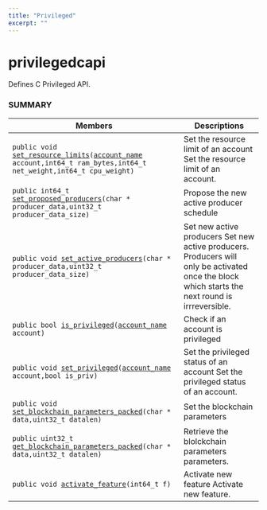 ```yaml
---
title: "Privileged"
excerpt: ""
---
```

# privilegedcapi <a name=""></a>

Defines C Privileged API.

### SUMMARY

 Members                        | Descriptions                                
--------------------------------|---------------------------------------------
`public void `[`set_resource_limits`](#set_resource_limits)`(`[`account_name`](#account_name)` account,int64_t ram_bytes,int64_t net_weight,int64_t cpu_weight)`            | Set the resource limit of an account Set the resource limit of an account.
`public int64_t `[`set_proposed_producers`](#set_proposed_producers)`(char * producer_data,uint32_t producer_data_size)`            | Propose the new active producer schedule 
`public void `[`set_active_producers`](#set_active_producers)`(char * producer_data,uint32_t producer_data_size)`            | Set new active producers Set new active producers. Producers will only be activated once the block which starts the next round is irrreversible.
`public bool `[`is_privileged`](#is_privileged)`(`[`account_name`](#account_name)` account)`            | Check if an account is privileged
`public void `[`set_privileged`](#set_privileged)`(`[`account_name`](#account_name)` account,bool is_priv)`            | Set the privileged status of an account Set the privileged status of an account.
`public void `[`set_blockchain_parameters_packed`](#set_blockchain_parameters_packed)`(char * data,uint32_t datalen)`            | Set the blockchain parameters
`public uint32_t `[`get_blockchain_parameters_packed`](#get_blockchain_parameters_packed)`(char * data,uint32_t datalen)`            | Retrieve the blolckchain parameters parameters.
`public void `[`activate_feature`](#activate_feature)`(int64_t f)`            | Activate new feature Activate new feature.